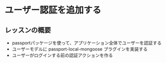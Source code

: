 # ユーザー認証を追加する

## レッスンの概要

- passportパッケージを使って、アプリケーション全体でユーザーを認証する
- ユーザーモデルに passport-local-mongoose プラグインを実装する
- ユーザーがログインする前の認証アクションを作る
